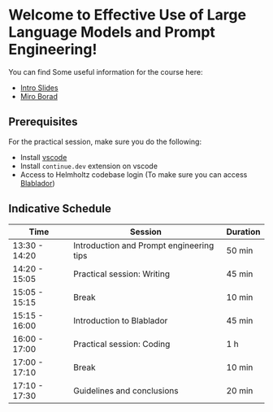 # Welcome to Effective Use of Large Language Models and Prompt Engineering!

You can find Some useful information for the course here:
- [Intro Slides](https://docs.google.com/presentation/d/1q1R28V132U1WGFaGnYeR9Myzr3G3TCIjEo87wMaAQ-o/edit?usp=sharing)
- [Miro Borad](https://miro.com/app/board/uXjVLeDn4Bc=/?share_link_id=47616148871)

## Prerequisites
For the practical session, make sure you do the following:
- Install [vscode](https://code.visualstudio.com/)
- Install `continue.dev` extension on vscode
- Access to Helmholtz codebase login (To make sure you can access [Blablador](https://helmholtz-blablador.fz-juelich.de/))

## Indicative Schedule

| Time           | Session                               | Duration |
|----------------|---------------------------------------|----------|
| 13:30 - 14:20  | Introduction and Prompt engineering tips | 50 min   |
| 14:20 - 15:05  | Practical session: Writing            | 45 min   |
| 15:05 - 15:15  | Break                                 | 10 min   |
| 15:15 - 16:00  | Introduction to Blablador             | 45 min   |
| 16:00 - 17:00  | Practical session: Coding             | 1 h      |
| 17:00 - 17:10  | Break                                 | 10 min   |
| 17:10 - 17:30  | Guidelines and conclusions            | 20 min   |
